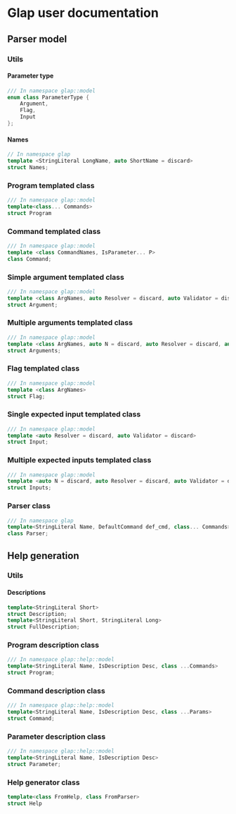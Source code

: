 # Glap user documentation

## Parser model

### Utils

#### Parameter type
```cpp
/// In namespace glap::model
enum class ParameterType {
    Argument,
    Flag,
    Input
};
```

#### Names
```cpp
// In namespace glap
template <StringLiteral LongName, auto ShortName = discard> 
struct Names;
```


### Program templated class
```cpp
/// In namespace glap::model
template<class... Commands>
struct Program
```
### Command templated class
```cpp
/// In namespace glap::model
template <class CommandNames, IsParameter... P>
class Command;
```
### Simple argument templated class
```cpp
/// In namespace glap::model
template <class ArgNames, auto Resolver = discard, auto Validator = discard>
struct Argument;
```
### Multiple arguments templated class
```cpp
/// In namespace glap::model
template <class ArgNames, auto N = discard, auto Resolver = discard, auto Validator = discard>
struct Arguments;
```
### Flag templated class
```cpp
/// In namespace glap::model
template <class ArgNames>
struct Flag;
```
### Single expected input templated class
```cpp
/// In namespace glap::model
template <auto Resolver = discard, auto Validator = discard>
struct Input;
```
### Multiple expected inputs templated class
```cpp
/// In namespace glap::model
template <auto N = discard, auto Resolver = discard, auto Validator = discard>
struct Inputs;
```
### Parser class
```cpp
/// In namespace glap
template<StringLiteral Name, DefaultCommand def_cmd, class... Commands>
class Parser;
```


## Help generation

### Utils

#### Descriptions
```cpp
template<StringLiteral Short>
struct Description;
template<StringLiteral Short, StringLiteral Long>
struct FullDescription;
```

### Program description class
```cpp
/// In namespace glap::help::model
template<StringLiteral Name, IsDescription Desc, class ...Commands>
struct Program;
```
### Command description class
```cpp
/// In namespace glap::help::model
template<StringLiteral Name, IsDescription Desc, class ...Params>
struct Command;
```
### Parameter description class
```cpp
/// In namespace glap::help::model
template<StringLiteral Name, IsDescription Desc> 
struct Parameter;
```
### Help generator class
```cpp
template<class FromHelp, class FromParser> 
struct Help
```
